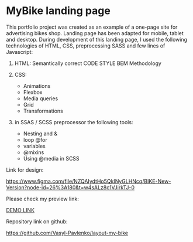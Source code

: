 # MyBike landing page

This portfolio project was created as an example of a one-page site for advertising bikes shop.
Landing page has been adapted for mobile, tablet and desktop.
During development of this landing page, I used the following technologies of HTML, CSS, preprocessing SASS and few lines of Javascript:

1. HTML:
    Semantically correct CODE STYLE
    BEM Methodology

2. CSS:
    - Animations
    - Flexbox
    - Media queries
    - Grid
    - Transformations

3. in SSAS / SCSS preprocessor the following tools:
    - Nesting and &
    - loop @for
    - variables
    - @mixins
    - Using @media in SCSS

Link for design:

https://www.figma.com/file/NZQAIydtHo5QkINyGLHNcq/BIKE-New-Version?node-id=26%3A180&t=w4sALz8c1VJirkTJ-0

Please check my preview link:

[DEMO LINK](https://vasyl-pavlenko.github.io/layout-my-bike)

Repository link on github:

https://github.com/Vasyl-Pavlenko/layout-my-bike
